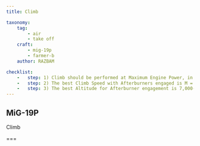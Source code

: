```yaml
---
title: Climb

taxonomy:
    tag:
        - air
        - take off
    craft: 
        - mig-19p
        - farmer-b
    author: RAZBAM

checklist:
    -   step: 1) Climb should be performed at Maximum Engine Power, in order to save Time and Fuel.
    -   step: 2) The best Climb Speed with Afterburners engaged is M = 0.88-0.9.
    -   step: 3) The best Altitude for Afterburner engagement is 7,000-8,000 meters. When engaging the afterburner at this Altitude, the climb will require less Time and Fuel than with Military Power selected.
---
```


## MiG-19P 
Climb

===

